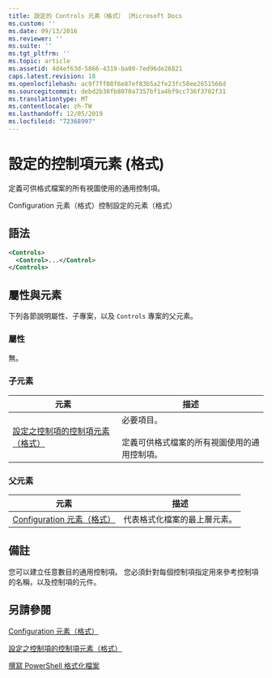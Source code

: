 ```yaml
---
title: 設定的 Controls 元素（格式） |Microsoft Docs
ms.custom: ''
ms.date: 09/13/2016
ms.reviewer: ''
ms.suite: ''
ms.tgt_pltfrm: ''
ms.topic: article
ms.assetid: 4d4ef63d-5866-4319-ba00-7ed96de26821
caps.latest.revision: 18
ms.openlocfilehash: ac9f7ff08f6e87ef83b5a2fe23fc58ee2651566d
ms.sourcegitcommit: debd2b38fb8070a7357bf1a4bf9cc736f3702f31
ms.translationtype: MT
ms.contentlocale: zh-TW
ms.lasthandoff: 12/05/2019
ms.locfileid: "72368997"
---
```

# <a name="controls-element-for-configuration-format"></a>設定的控制項元素 (格式)

定義可供格式檔案的所有視圖使用的通用控制項。

Configuration 元素（格式）控制設定的元素（格式）

## <a name="syntax"></a>語法

```xml
<Controls>
  <Control>...</Control>
</Controls>
```

## <a name="attributes-and-elements"></a>屬性與元素

下列各節說明屬性、子專案，以及 `Controls` 專案的父元素。

### <a name="attributes"></a>屬性

無。

### <a name="child-elements"></a>子元素

|元素|描述|
|-------------|-----------------|
|[設定之控制項的控制項元素（格式）](./control-element-for-controls-for-configuration-format.md)|必要項目。<br /><br /> 定義可供格式檔案的所有視圖使用的通用控制項。|

### <a name="parent-elements"></a>父元素

|元素|描述|
|-------------|-----------------|
|[Configuration 元素（格式）](./configuration-element-format.md)|代表格式化檔案的最上層元素。|

## <a name="remarks"></a>備註

您可以建立任意數目的通用控制項。 您必須針對每個控制項指定用來參考控制項的名稱，以及控制項的元件。

## <a name="see-also"></a>另請參閱

[Configuration 元素（格式）](./configuration-element-format.md)

[設定之控制項的控制項元素（格式）](./control-element-for-controls-for-configuration-format.md)

[撰寫 PowerShell 格式化檔案](./writing-a-powershell-formatting-file.md)
